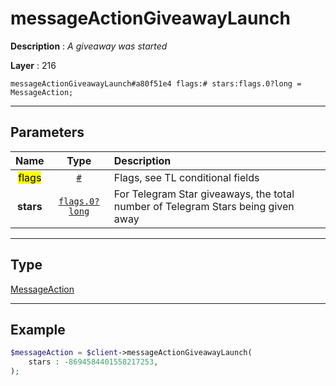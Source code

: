 # messageActionGiveawayLaunch

**Description** : *A giveaway was started*

**Layer** : 216

```tl
messageActionGiveawayLaunch#a80f51e4 flags:# stars:flags.0?long = MessageAction;
```

---

## Parameters

| Name | Type | Description |
| :---: | :---: | :--- |
| <mark>flags</mark> | [`#`](type/#) | Flags, see TL conditional fields |
| **stars** | [`flags.0?long`](type/long) | For Telegram Star giveaways, the total number of Telegram Stars being given away |

---

## Type

[MessageAction](type/MessageAction)

---

## Example

```php
$messageAction = $client->messageActionGiveawayLaunch(
	stars : -8694584401558217253,
);
```